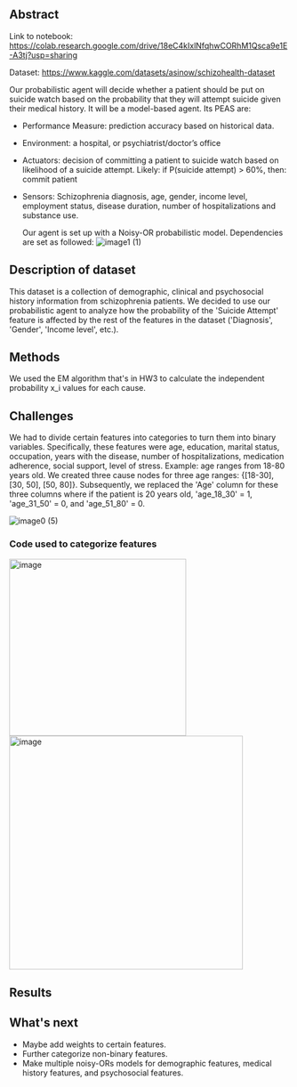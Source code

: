 ## Abstract

Link to notebook: https://colab.research.google.com/drive/18eC4kIxlNfqhwCORhM1Qsca9e1E-A3tj?usp=sharing

Dataset: https://www.kaggle.com/datasets/asinow/schizohealth-dataset

Our probabilistic agent will decide whether a patient should be put on suicide watch based on the probability that they will attempt suicide given their medical history. It will be a model-based agent. Its PEAS are:
 - Performance Measure: prediction accuracy based on historical data.
 - Environment: a hospital, or psychiatrist/doctor’s office
 - Actuators: decision of committing a patient to suicide watch based on likelihood of a suicide attempt.
Likely: if P(suicide attempt) > 60%, then: commit patient
 - Sensors: Schizophrenia diagnosis, age, gender, income level, employment status, disease duration, number of hospitalizations and substance use.

   Our agent is set up with a Noisy-OR probabilistic model. Dependencies are set as followed:
![image1 (1)](https://github.com/user-attachments/assets/4f718e4b-6895-4e55-8e73-4bef5070c27c)

## Description of dataset
This dataset is a collection of demographic, clinical and psychosocial history information from schizophrenia patients. We decided to use our probabilistic agent to analyze how the probability of the 'Suicide Attempt' feature is affected by the rest of the features in the dataset ('Diagnosis', 'Gender', 'Income level', etc.).

## Methods

We used the EM algorithm that's in HW3 to calculate the independent probability  x_i values for each cause.

## Challenges
We had to divide certain features into categories to turn them into binary variables. Specifically, these features were age, education, marital status, occupation, years with the disease, number of hospitalizations, medication adherence, social support, level of stress.
Example: age ranges from 18-80 years old. We created three cause nodes for three age ranges: {[18-30], [30, 50], [50, 80]}.
Subsequently, we replaced the 'Age' column for these three columns where if the patient is 20 years old, 'age_18_30' = 1, 'age_31_50' = 0, and 'age_51_80' = 0.

![image0 (5)](https://github.com/user-attachments/assets/a3490f73-c448-49e8-b66f-98f89e441cf2)

### Code used to categorize features

<img width="318" alt="image" src="https://github.com/user-attachments/assets/27fc8094-a5de-4b3f-9574-0db5201473ac" />
<img width="420" alt="image" src="https://github.com/user-attachments/assets/02c43d4f-ad56-4072-9e1a-9fd4b5b02175" />

## Results

## What's next

- Maybe add weights to certain features.
- Further categorize non-binary features.
- Make multiple noisy-ORs models for demographic features, medical history features, and psychosocial features.



